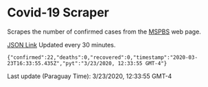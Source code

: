 # Covid-19 Scraper

Scrapes the number of confirmed cases from the [MSPBS](https://www.mspbs.gov.py/covid-19.php) web page.

[JSON Link](https://jmayalag.github.io/covid19-scrape/cases.json)
Updated every 30 minutes.
```
{"confirmed":22,"deaths":0,"recovered":0,"timestamp":"2020-03-23T16:33:55.435Z","pyt":"3/23/2020, 12:33:55 GMT-4"}
```
Last update (Paraguay Time): 3/23/2020, 12:33:55 GMT-4